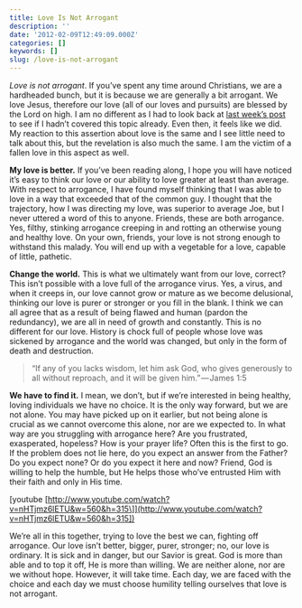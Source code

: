 ```yaml
---
title: Love Is Not Arrogant
description: ''
date: '2012-02-09T12:49:09.000Z'
categories: []
keywords: []
slug: /love-is-not-arrogant
---
```


_Love is not arrogant_. If you’ve spent any time around Christians, we are a hardheaded bunch, but it is because we are generally a bit arrogant. We love Jesus, therefore our love (all of our loves and pursuits) are blessed by the Lord on high. I am no different as I had to look back at [last week’s post](http://104.193.143.57/~waywar13/ce/2012/02/02/love-does-not-boast/ "Love Does Not Boast") to see if I hadn’t covered this topic already. Even then, it feels like we did. My reaction to this assertion about love is the same and I see little need to talk about this, but the revelation is also much the same. I am the victim of a fallen love in this aspect as well.

**My love is better.** If you’ve been reading along, I hope you will have noticed it’s easy to think our love or our ability to love greater at least than average. With respect to arrogance, I have found myself thinking that I was able to love in a way that exceeded that of the common guy. I thought that the trajectory, how I was directing my love, was superior to average Joe, but I never uttered a word of this to anyone. Friends, these are both arrogance. Yes, filthy, stinking arrogance creeping in and rotting an otherwise young and healthy love. On your own, friends, your love is not strong enough to withstand this malady. You will end up with a vegetable for a love, capable of little, pathetic.

**Change the world.** This is what we ultimately want from our love, correct? This isn’t possible with a love full of the arrogance virus. Yes, a virus, and when it creeps in, our love cannot grow or mature as we become delusional, thinking our love is purer or stronger or you fill in the blank. I think we can all agree that as a result of being flawed and human (pardon the redundancy), we are all in need of growth and constantly. This is no different for our love. History is chock full of people whose love was sickened by arrogance and the world was changed, but only in the form of death and destruction.

> “If any of you lacks wisdom, let him ask God, who gives generously to all without reproach, and it will be given him.” — James 1:5

**We have to find it.** I mean, we don’t, but if we’re interested in being healthy, loving individuals we have no choice. It is the only way forward, but we are not alone. You may have picked up on it earlier, but not being alone is crucial as we cannot overcome this alone, nor are we expected to. In what way are you struggling with arrogance here? Are you frustrated, exasperated, hopeless? How is your prayer life? Often this is the first to go. If the problem does not lie here, do you expect an answer from the Father? Do you expect none? Or do you expect it here and now? Friend, God is willing to help the humble, but He helps those who’ve entrusted Him with their faith and only in His time.

\[youtube [http://www.youtube.com/watch?v=nHTjmz6lETU&w=560&h=315\]](http://www.youtube.com/watch?v=nHTjmz6lETU&w=560&h=315])

We’re all in this together, trying to love the best we can, fighting off arrogance. Our love isn’t better, bigger, purer, stronger; no, our love is ordinary. It is sick and in danger, but our Savior is great. God is more than able and to top it off, He is more than willing. We are neither alone, nor are we without hope. However, it will take time. Each day, we are faced with the choice and each day we must choose humility telling ourselves that love is not arrogant.